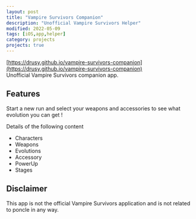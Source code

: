 ```yaml
---
layout: post
title: "Vampire Survivors Companion"
description: "Unofficial Vampire Survivors Helper"
modified: 2022-05-09
tags: [iOS,app,helper]
category: projects
projects: true
---
```


[https://drusy.github.io/vampire-survivors-companion](https://drusy.github.io/vampire-survivors-companion)  
Unofficial Vampire Survivors companion app. 
    
## Features

Start a new run and select your weapons and accessories to see what evolution you can get !

Details of the following content
- Characters
- Weapons
- Evolutions
- Accessory
- PowerUp
- Stages 

## Disclaimer

This app is not the official Vampire Survivors application and is not related to poncle in any way.